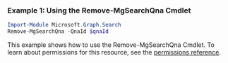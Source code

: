 ### Example 1: Using the Remove-MgSearchQna Cmdlet
```powershell
Import-Module Microsoft.Graph.Search
Remove-MgSearchQna -QnaId $qnaId
```
This example shows how to use the Remove-MgSearchQna Cmdlet.
To learn about permissions for this resource, see the [permissions reference](/graph/permissions-reference).
